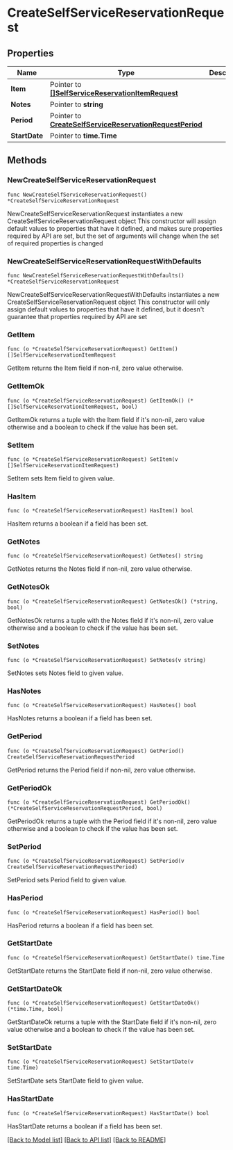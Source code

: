 # CreateSelfServiceReservationRequest

## Properties

Name | Type | Description | Notes
------------ | ------------- | ------------- | -------------
**Item** | Pointer to [**[]SelfServiceReservationItemRequest**](SelfServiceReservationItemRequest.md) |  | [optional] 
**Notes** | Pointer to **string** |  | [optional] 
**Period** | Pointer to [**CreateSelfServiceReservationRequestPeriod**](CreateSelfServiceReservationRequestPeriod.md) |  | [optional] 
**StartDate** | Pointer to **time.Time** |  | [optional] 

## Methods

### NewCreateSelfServiceReservationRequest

`func NewCreateSelfServiceReservationRequest() *CreateSelfServiceReservationRequest`

NewCreateSelfServiceReservationRequest instantiates a new CreateSelfServiceReservationRequest object
This constructor will assign default values to properties that have it defined,
and makes sure properties required by API are set, but the set of arguments
will change when the set of required properties is changed

### NewCreateSelfServiceReservationRequestWithDefaults

`func NewCreateSelfServiceReservationRequestWithDefaults() *CreateSelfServiceReservationRequest`

NewCreateSelfServiceReservationRequestWithDefaults instantiates a new CreateSelfServiceReservationRequest object
This constructor will only assign default values to properties that have it defined,
but it doesn't guarantee that properties required by API are set

### GetItem

`func (o *CreateSelfServiceReservationRequest) GetItem() []SelfServiceReservationItemRequest`

GetItem returns the Item field if non-nil, zero value otherwise.

### GetItemOk

`func (o *CreateSelfServiceReservationRequest) GetItemOk() (*[]SelfServiceReservationItemRequest, bool)`

GetItemOk returns a tuple with the Item field if it's non-nil, zero value otherwise
and a boolean to check if the value has been set.

### SetItem

`func (o *CreateSelfServiceReservationRequest) SetItem(v []SelfServiceReservationItemRequest)`

SetItem sets Item field to given value.

### HasItem

`func (o *CreateSelfServiceReservationRequest) HasItem() bool`

HasItem returns a boolean if a field has been set.

### GetNotes

`func (o *CreateSelfServiceReservationRequest) GetNotes() string`

GetNotes returns the Notes field if non-nil, zero value otherwise.

### GetNotesOk

`func (o *CreateSelfServiceReservationRequest) GetNotesOk() (*string, bool)`

GetNotesOk returns a tuple with the Notes field if it's non-nil, zero value otherwise
and a boolean to check if the value has been set.

### SetNotes

`func (o *CreateSelfServiceReservationRequest) SetNotes(v string)`

SetNotes sets Notes field to given value.

### HasNotes

`func (o *CreateSelfServiceReservationRequest) HasNotes() bool`

HasNotes returns a boolean if a field has been set.

### GetPeriod

`func (o *CreateSelfServiceReservationRequest) GetPeriod() CreateSelfServiceReservationRequestPeriod`

GetPeriod returns the Period field if non-nil, zero value otherwise.

### GetPeriodOk

`func (o *CreateSelfServiceReservationRequest) GetPeriodOk() (*CreateSelfServiceReservationRequestPeriod, bool)`

GetPeriodOk returns a tuple with the Period field if it's non-nil, zero value otherwise
and a boolean to check if the value has been set.

### SetPeriod

`func (o *CreateSelfServiceReservationRequest) SetPeriod(v CreateSelfServiceReservationRequestPeriod)`

SetPeriod sets Period field to given value.

### HasPeriod

`func (o *CreateSelfServiceReservationRequest) HasPeriod() bool`

HasPeriod returns a boolean if a field has been set.

### GetStartDate

`func (o *CreateSelfServiceReservationRequest) GetStartDate() time.Time`

GetStartDate returns the StartDate field if non-nil, zero value otherwise.

### GetStartDateOk

`func (o *CreateSelfServiceReservationRequest) GetStartDateOk() (*time.Time, bool)`

GetStartDateOk returns a tuple with the StartDate field if it's non-nil, zero value otherwise
and a boolean to check if the value has been set.

### SetStartDate

`func (o *CreateSelfServiceReservationRequest) SetStartDate(v time.Time)`

SetStartDate sets StartDate field to given value.

### HasStartDate

`func (o *CreateSelfServiceReservationRequest) HasStartDate() bool`

HasStartDate returns a boolean if a field has been set.


[[Back to Model list]](../README.md#documentation-for-models) [[Back to API list]](../README.md#documentation-for-api-endpoints) [[Back to README]](../README.md)


